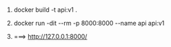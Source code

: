 ###

1. docker build -t api:v1 . 

2. docker run -dit --rm -p 8000:8000 --name api api:v1 

3. ===> http://127.0.0.1:8000/
